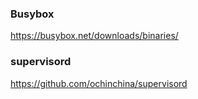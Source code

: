 ### Busybox

https://busybox.net/downloads/binaries/

### supervisord

https://github.com/ochinchina/supervisord

